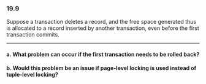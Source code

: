### 19.9

Suppose a transaction deletes a record, and the free space generated thus is
allocated to a record inserted by another transaction, even before the first transaction commits.

---


#### a. What problem can occur if the first transaction needs to be rolled back?

#### b. Would this problem be an issue if page-level locking is used instead of tuple-level locking?